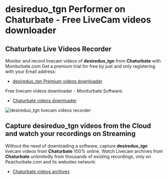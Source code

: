# desireduo_tgn Performer on Chaturbate - Free LiveCam videos downloader

## Chaturbate Live Videos Recorder

Monitor and record livecam videos of **desireduo_tgn** from **Chaturbate** with Moniturbate.com
Get a premium trial for free by just and only registering with your Email address:
* [desireduo_tgn Premium videos downloader](https://moniturbate.com/request-demo-licence-key.html)

Free livecam videos downloader - Moniturbate Software:
* [Chaturbate videos downloader](https://moniturbate.com/moniturbate-download-software.html)

![desireduo_tgn livecam videos recorder](https://peachurnet.com/templates/moniturbate-software.png)


## Capture desireduo_tgn videos from the Cloud and watch your recordings on Streaming

Without the need of downloading a software, capture **desireduo_tgn** livecam videos from **Chaturbate** 100% online.
Watch Livecam archives from **Chaturbate** unlimitedly from thousands of existing recordings, only on Peachurbate.com and its websites network:
* [Chaturbate videos archives](https://peachurnet.com/)